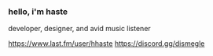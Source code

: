 ### hello, i'm haste
developer, designer, and avid music listener <br>

https://www.last.fm/user/hhaste
https://discord.gg/dismegle

